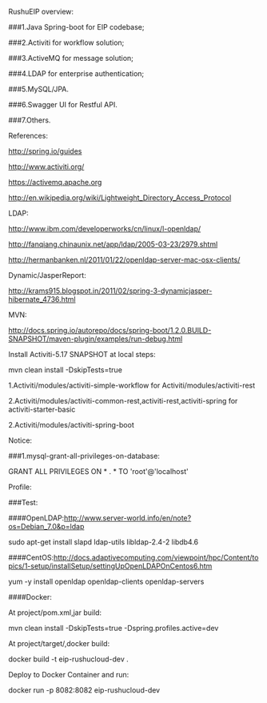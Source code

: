 RushuEIP overview:

###1.Java Spring-boot for EIP codebase;

###2.Activiti for workflow solution;

###3.ActiveMQ for message solution;

###4.LDAP for enterprise authentication;

###5.MySQL/JPA.

###6.Swagger UI for Restful API.

###7.Others.


References:

http://spring.io/guides

http://www.activiti.org/

https://activemq.apache.org

http://en.wikipedia.org/wiki/Lightweight_Directory_Access_Protocol


LDAP:

http://www.ibm.com/developerworks/cn/linux/l-openldap/

http://fanqiang.chinaunix.net/app/ldap/2005-03-23/2979.shtml

http://hermanbanken.nl/2011/01/22/openldap-server-mac-osx-clients/

Dynamic/JasperReport:

http://krams915.blogspot.in/2011/02/spring-3-dynamicjasper-hibernate_4736.html

MVN:

http://docs.spring.io/autorepo/docs/spring-boot/1.2.0.BUILD-SNAPSHOT/maven-plugin/examples/run-debug.html

Install Activiti-5.17 SNAPSHOT at local steps:

mvn clean install -DskipTests=true

1.Activiti/modules/activiti-simple-workflow for Activiti/modules/activiti-rest

2.Activiti/modules/activiti-common-rest,activiti-rest,activiti-spring for activiti-starter-basic

2.Activiti/modules/activiti-spring-boot

Notice:

###1.mysql-grant-all-privileges-on-database:

GRANT ALL PRIVILEGES ON * . * TO 'root'@'localhost'

Profile:

###Test:

####OpenLDAP:http://www.server-world.info/en/note?os=Debian_7.0&p=ldap

sudo apt-get install slapd ldap-utils libldap-2.4-2 libdb4.6

####CentOS:http://docs.adaptivecomputing.com/viewpoint/hpc/Content/topics/1-setup/installSetup/settingUpOpenLDAPOnCentos6.htm

yum -y install openldap openldap-clients openldap-servers

####Docker:

At project/pom.xml,jar build: 

mvn clean install -DskipTests=true -Dspring.profiles.active=dev

At project/target/,docker build:

docker build -t eip-rushucloud-dev .

Deploy to Docker Container and run:

docker run -p 8082:8082 eip-rushucloud-dev
